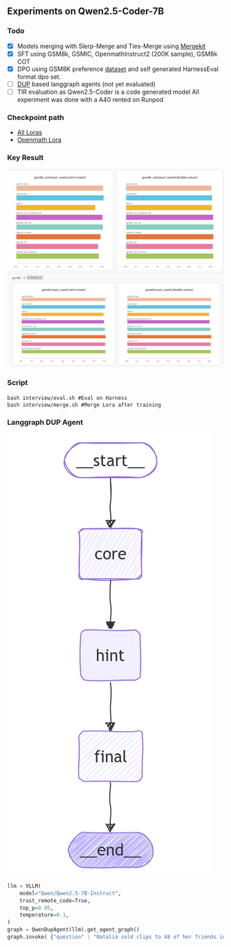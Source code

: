 ## Experiments on Qwen2.5-Coder-7B
### Todo
* [x] Models merging with Slerp-Merge and Ties-Merge using [Mergekit](https://github.com/arcee-ai/mergekit)
* [x] SFT using GSM8k, GSMIC, OpenmathInstruct2 (200K sample), GSM8k COT
* [x] DPO using GSM8K preference [dataset](https://huggingface.co/datasets/nbalepur/gsm8k_preferences) and self generated HarnessEval format dpo set.
* [ ] [DUP](https://arxiv.org/abs/2404.14963) based langgraph agents (not yet evaluated) 
* [ ] TIR evaluation as Qwen2.5-Coder is a code generated model
All experiment was done with a A40 rented on Runpod
### Checkpoint path

- [All Loras](https://huggingface.co/khoantap/Qwen2.5-Coder-7B-GSM8k-LORA/tree/main)
- [Openmath Lora](https://huggingface.co/khoantap/Qwen2.5-Coder-7B-OpenMath-200K-Lora)

### Key Result

![COT-Eval](./results/cot.png)
![Direct-Eval](./results/direct.png)


### Script
```
bash interview/eval.sh #Eval on Harness
bash interview/merge.sh #Merge Lora after training
```

### Langgraph DUP Agent

![DUP Langgraph architecture](./results/graph.png)

```python
llm = VLLM(
    model="Qwen/Qwen2.5-7B-Instruct",
    trust_remote_code=True,
    top_p=0.95,
    temperature=0.1,
)
graph = QwenDupAgent(llm).get_agent_graph()
graph.invoke( {"question" : "Natalia sold clips to 48 of her friends in April, and then she sold half as many clips in May. How many clips did Natalia sell altogether in April and May?"})
```
